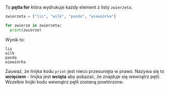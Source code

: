 To **pętla for** która wydrukuje każdy element z listy `zwierzeta`.

```python
zwierzeta = ["lis", "wilk", "panda", "wiewiórka"]

for zwierze in zwierzeta:
  print(zwierze)
```

Wynik to:

    lis
    wilk
    panda
    wiewiórka
    

Zauważ, że linijka kodu `print` jest nieco przesunięta w prawo. Nazywa się to **wcięciem** - linijka jest **wcięta** aby pokazać, że znajduje się wewnątrz pętli. Wszelkie linijki kodu wewnątrz pętli zostaną powtórzone.